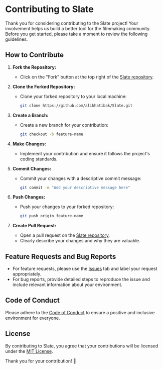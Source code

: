# Contributing to Slate

Thank you for considering contributing to the Slate project! Your involvement helps us build a better tool for the filmmaking community. Before you get started, please take a moment to review the following guidelines.

## How to Contribute

1. **Fork the Repository:**
   - Click on the "Fork" button at the top right of the [Slate repository](https://github.com/alikhatibak/Slate).

2. **Clone the Forked Repository:**
   - Clone your forked repository to your local machine:
     ```bash
     git clone https://github.com/alikhatibak/Slate.git
     ```

3. **Create a Branch:**
   - Create a new branch for your contribution:
     ```bash
     git checkout -b feature-name
     ```

4. **Make Changes:**
   - Implement your contribution and ensure it follows the project's coding standards.

5. **Commit Changes:**
   - Commit your changes with a descriptive commit message:
     ```bash
     git commit -m "Add your descriptive message here"
     ```

6. **Push Changes:**
   - Push your changes to your forked repository:
     ```bash
     git push origin feature-name
     ```

7. **Create Pull Request:**
   - Open a pull request on the [Slate repository](https://github.com/alikhatibak/Slate).
   - Clearly describe your changes and why they are valuable.

## Feature Requests and Bug Reports

- For feature requests, please use the [Issues](https://github.com/alikhatibak/Slate/issues) tab and label your request appropriately.
- For bug reports, provide detailed steps to reproduce the issue and include relevant information about your environment.

## Code of Conduct

Please adhere to the [Code of Conduct](https://github.com/alikhatibak/Slate/blob/main/Docs/CODE_OF_CONDUCT.md) to ensure a positive and inclusive environment for everyone.

## License

By contributing to Slate, you agree that your contributions will be licensed under the [MIT License](LICENSE).

Thank you for your contribution! 🚀
